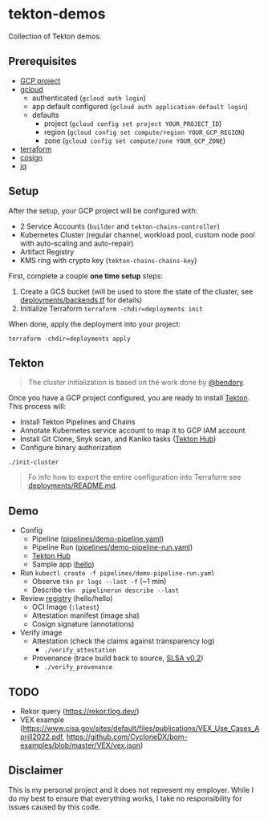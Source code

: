 # tekton-demos

Collection of Tekton demos. 

## Prerequisites  

* [GCP project](https://cloud.google.com/resource-manager/docs/creating-managing-projects)
* [gcloud](https://cloud.google.com/sdk/docs/install-sdk)
  * authenticated (`gcloud auth login`)
  * app default configured (`gcloud auth application-default login`)
  * defaults 
    * project (`gcloud config set project YOUR_PROJECT_ID`)
    * region (`gcloud config set compute/region YOUR_GCP_REGION`)
    * zone (`gcloud config set compute/zone YOUR_GCP_ZONE`)
* [terraform](https://developer.hashicorp.com/terraform/downloads)
* [cosign](https://docs.sigstore.dev/cosign/installation/)
* [jq](https://stedolan.github.io/jq/download/)

## Setup 

After the setup, your GCP project will be configured with: 

* 2 Service Accounts (`builder` and `tekton-chains-controller`)
* Kubernetes Cluster (regular channel, workload pool, custom node pool with auto-scaling and auto-repair)
* Artifact Registry 
* KMS ring with crypto key (`tekton-chains-chains-key`)

First, complete a couple **one time setup** steps:

1) Create a GCS bucket (will be used to store the state of the cluster, see [deployments/backends.tf](deployments/backends.tf) for details)
2) Initialize Terraform `terraform -chdir=deployments init`


When done, apply the deployment into your project:

```shell
terraform -chdir=deployments apply
```

## Tekton 

> The cluster initialization is based on the work done by [@bendory](https://github.com/bendory/tekton-on-gcp).

Once you have a GCP project configured, you are ready to install [Tekton](https://tekton.dev). This process will:

* Install Tekton Pipelines and Chains
* Annotate Kubernetes service account to map it to GCP IAM account
* Install Git Clone, Snyk scan, and Kaniko tasks ([Tekton Hub](https://hub.tekton.dev/))
* Configure binary authorization 


```shell
./init-cluster
```

> Fo info how to export the entire configuration into Terraform see [deployments/README.md](deployments/README.md).

## Demo 

* Config
  * Pipeline ([pipelines/demo-pipeline.yaml](pipelines/demo-pipeline.yaml))
  * Pipeline Run ([pipelines/demo-pipeline-run.yaml](pipelines/demo-pipeline-run.yaml))
  * [Tekton Hub](https://hub.tekton.dev/)
  * Sample app ([hello](https://github.com/mchmarny/hello))
* Run `kubectl create -f pipelines/demo-pipeline-run.yaml` 
  * Observe `tkn pr logs --last -f` (~1 min)
  * Describe `tkn  pipelinerun describe --last`
* Review [registry](https://console.cloud.google.com/artifacts) (hello/hello)
  * OCI Image (`:latest`)
  * Attestation manifest (image sha)
  * Cosign signature (annotations)
* Verify image
  * Attestation (check the claims against transparency log)
    * `./verify_attestation`
  * Provenance (trace build back to source, [SLSA v0.2](https://slsa.dev/provenance/v0.2))
    * `./verify_provenance`

## TODO

* Rekor query (https://rekor.tlog.dev/)
* VEX example (https://www.cisa.gov/sites/default/files/publications/VEX_Use_Cases_Aprill2022.pdf, https://github.com/CycloneDX/bom-examples/blob/master/VEX/vex.json)


## Disclaimer

This is my personal project and it does not represent my employer. While I do my best to ensure that everything works, I take no responsibility for issues caused by this code.
